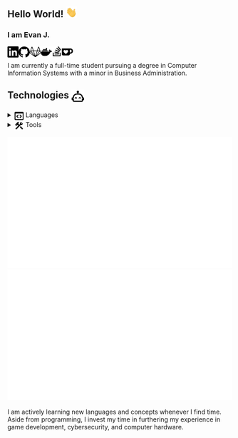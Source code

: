 ## Hello World! <a href="#"><img src="https://raw.githubusercontent.com/ejach/ejach/main/assets/wavehand.gif" width="25px"></a>

### I am Evan J.
<a href="https://www.linkedin.com/in/evan-jach/">
  <img align="left" alt="Evan's LinkdeIn" width="25px" src="https://github.com/ejach/ejach/raw/main/assets/linkedin.svg" />
</a>
<a href="https://github.com/ejach">
  <img align="left" alt="Evan's Github" width="25px" src="https://github.com/ejach/ejach/raw/main/assets/github.svg" />
</a>
<a href="https://gitlab.com/e-jach">
  <img align="left" alt="Evan's Gitlab" width="25px" src="https://github.com/ejach/ejach/raw/main/assets/gitlab.svg" />
</a>
<a href="https://hub.docker.com/u/ejach">
  <img align="left" alt="Evan's Docker" width="25px" src="https://github.com/ejach/ejach/raw/main/assets/docker.svg" />
</a>
<a href="https://stackoverflow.com/users/13417835/ejach">
  <img align="left" alt="Evan's StackOverflow" width="22px" src="https://github.com/ejach/ejach/raw/main/assets/stackoverflow.svg" />
</a>
<a href="https://ko-fi.com/ejach">
  <img align="left" alt="Evan's Ko-Fi" width="25px" src="https://github.com/ejach/ejach/raw/main/assets/ko-fi.svg" />
</a>
<br />
<br />
I am currently a full-time student pursuing a degree in Computer Information Systems with a minor in Business Administration. 

## Technologies <a href="#"><img align="top" alt="HappyBot" width="30px" src="https://github.com/ejach/ejach/raw/main/assets/robot-happy-outline.svg" /></a> 
<details>
<summary><a href="#"><img align="top" alt="iFrame" width="22px" src="https://github.com/ejach/ejach/raw/main/assets/iframe-outline.svg" /></a> Languages </summary>

- <a href="#"><img align="left" alt="Python" width="22px" src="https://github.com/ejach/ejach/raw/main/assets/python.svg" /></a> Python

- <a href="#"><img align="left" alt="PHP" width="22px" src="https://github.com/ejach/ejach/raw/main/assets/php.svg" /></a> PHP

- <a href="#"><img align="left" alt="MySQL" width="22px" src="https://github.com/ejach/ejach/raw/main/assets/mysql.svg" /></a> MySQL

- <a href="#"><img align="left" alt="JavaScript" width="22px" src="https://github.com/ejach/ejach/raw/main/assets/javascript.svg" /></a> JavaScript

- <a href="#"><img align="left" alt="Java" width="22px" src="https://github.com/ejach/ejach/raw/main/assets/java.svg" /></a> Java 

- <a href="#"><img align="left" alt="C/C++" width="22px" src="https://github.com/ejach/ejach/raw/main/assets/c.svg" /></a> C/C++

</details>

<details>
<summary><a href="#"><img align="top" alt="Wrench" width="22px" src="https://github.com/ejach/ejach/raw/main/assets/hammer-wrench.svg" /></a> Tools </summary>

- <a href="#"><img align="left" alt="Linux" width="22px" src="https://github.com/ejach/ejach/raw/main/assets/linux.svg" /></a>  Linux

- <a href="#"><img align="left" alt="Git" width="22px" src="https://github.com/ejach/ejach/raw/main/assets/git.svg" /></a>  Git

- <a href="#"><img align="left" alt="Docker" width="24px" src="https://github.com/ejach/ejach/raw/main/assets/docker.svg" /></a>  Docker

- <a href="#"><img align="left" alt="Heroku" width="22px" src="https://github.com/ejach/ejach/raw/main/assets/heroku.svg" /></a>  Heroku

- <a href="#"><img align="left" alt="Digial Ocean" width="22px" src="https://github.com/ejach/ejach/raw/main/assets/digitalocean.svg" /></a>  Digital Ocean

</details>
  
[![Top Langs](https://github.com/ejach/github-stats-transparent/blob/output/generated/languages.svg)](https://github.com/rahul-jha98/github-stats-transparent)
[![Overview](https://github.com/ejach/github-stats-transparent/blob/output/generated/overview.svg)](https://github.com/rahul-jha98/github-stats-transparent)

I am actively learning new languages and concepts whenever I find time. Aside from programming, I invest my time in furthering my experience in game development, cybersecurity, and computer hardware. 

